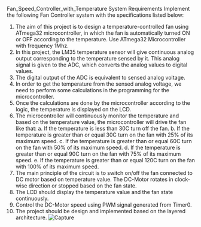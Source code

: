 Fan_Speed_Controller_with_Temperature
System Requirements
Implement the following Fan Controller system with the specifications listed below:
1. The aim of this project is to design a temperature-controlled fan using ATmega32 microcontroller, in which the fan is automatically turned ON or OFF according to the temperature. Use ATmega32 Microcontroller with frequency 1Mhz.
2. In this project, the LM35 temperature sensor will give continuous analog output corresponding to the temperature sensed by it. This analog signal is given to the ADC, which converts the analog values to digital values.
3. The digital output of the ADC is equivalent to sensed analog voltage.
4. In order to get the temperature from the sensed analog voltage, we need to perform some calculations in the programming for the microcontroller.
5. Once the calculations are done by the microcontroller according to the logic, the temperature is displayed on the LCD.
6. The microcontroller will continuously monitor the temperature and based on the temperature value, the microcontroller will drive the fan like that:
    a. If the temperature is less than 30C turn off the fan.
    b. If the temperature is greater than or equal 30C turn on the fan with 25% of its maximum speed.
    c. If the temperature is greater than or equal 60C turn on the fan with 50% of its maximum speed.
    d. If the temperature is greater than or equal 90C turn on the fan with 75% of its maximum speed.
    e. If the temperature is greater than or equal 120C turn on the fan with 100% of its maximum speed.
7. The main principle of the circuit is to switch on/off the fan connected to DC motor based on temperature value.
    The DC-Motor rotates in clock-wise direction or stopped based on the fan state.
8. The LCD should display the temperature value and the fan state continuously.
9.  Control the DC-Motor speed using PWM signal generated from Timer0.
10. The project should be design and implemented based on the layered architecture.
![Capture](https://github.com/Marcoyacoub01/Fan_Speed_Controller_with_Temperature/assets/118049131/ab7aada7-2aaf-4724-9d26-9afc06922f56)
